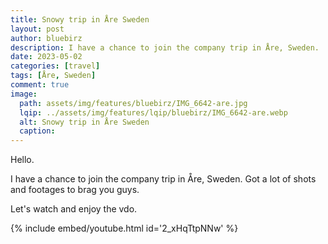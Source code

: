 ```yaml
---
title: Snowy trip in Åre Sweden
layout: post
author: bluebirz
description: I have a chance to join the company trip in Åre, Sweden.
date: 2023-05-02
categories: [travel]
tags: [Åre, Sweden]
comment: true
image:
  path: assets/img/features/bluebirz/IMG_6642-are.jpg
  lqip: ../assets/img/features/lqip/bluebirz/IMG_6642-are.webp
  alt: Snowy trip in Åre Sweden
  caption: 
---
```


Hello.

I have a chance to join the company trip in Åre, Sweden. Got a lot of shots and footages to brag you guys.

Let's watch and enjoy the vdo.

{% include embed/youtube.html id='2_xHqTtpNNw' %}
